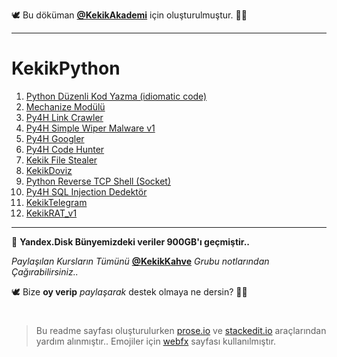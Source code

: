 🕊 Bu döküman [**@KekikAkademi**](https://t.me/KekikAkademi "Telegram: @KekikAkademi") için oluşturulmuştur. ✌🏼
________________________________
# KekikPython

 1. [Python Düzenli Kod Yazma (idiomatic code)](https://github.com/KekikAkademi/KekikPython/tree/master/1-D%C3%BCzenli-Kod-Yazma)
 2. [Mechanize Modülü](https://github.com/KekikAkademi/KekikPython/tree/master/2-Mechanize-Mod%C3%BCl%C3%BC)
 3. [Py4H Link Crawler](https://github.com/KekikAkademi/KekikPython/tree/master/3-Py4H-Link-Crawler)
 4. [Py4H Simple Wiper Malware v1](https://github.com/KekikAkademi/KekikPython/tree/master/4-Py4H_Simple_Wiper_Malware_v1)
 5. [Py4H Googler](https://github.com/KekikAkademi/KekikPython/tree/master/5-Py4H-Googler)
 6. [Py4H Code Hunter](https://github.com/KekikAkademi/KekikPython/tree/master/6-Py4H-Code-Hunter)
 7. [Kekik File Stealer](https://github.com/KekikAkademi/KekikPython/tree/master/7-Kekik-File-Stealer)
 8. [KekikDoviz](https://github.com/KekikAkademi/KekikPython/tree/master/8-KekikDoviz "Python ile Veri Kazıma")
 9. [Python Reverse TCP Shell (Socket)](https://github.com/KekikAkademi/KekikPython/tree/master/9-Py4H-Reverse-TCP-Shell-Socket)
 10. [Py4H SQL Injection Dedektör](https://github.com/KekikAkademi/KekikPython/tree/master/10-Py4H-SQL-Injection-Dedektor) 
 11. [KekikTelegram](https://github.com/KekikAkademi/KekikPython/tree/master/11-KekikTelegram "Telegram Botu Oluşturma ve Kazıyıcı Entegrasyonu")
 12. [KekikRAT_v1](https://github.com/KekikAkademi/KekikPython/tree/master/11-KekikTelegram "Python Telegram RAT")
________________________________
📃 **Yandex.Disk Bünyemizdeki veriler 900GB'ı geçmiştir..**

_Paylaşılan Kursların Tümünü_ [**@KekikKahve**](https://t.me/KekikKahve) _Grubu notlarından Çağırabilirsiniz.._

🕊️ Bize **oy verip** _paylaşarak_ destek olmaya ne dersin? ✌🏼
#
> Bu readme sayfası oluşturulurken [prose.io](http://prose.io/ "prose.io") ve [stackedit.io](https://stackedit.io/app "stackedit.io") araçlarından yardım alınmıştır..
> Emojiler için [webfx](https://www.webfx.com/tools/emoji-cheat-sheet/ "Emoji Cheat Sheet") sayfası kullanılmıştır.